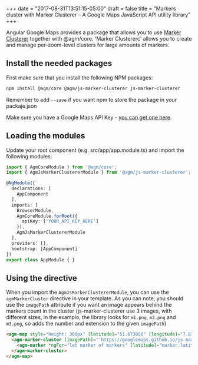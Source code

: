+++
date = "2017-08-31T13:51:15-05:00"
draft = false
title = "Markers cluster with Marker Clusterer – A Google Maps JavaScript API utility library"
+++

Angular Google Maps provides a package that allows you to use [Marker Clusterer](https://github.com/googlemaps/js-marker-clusterer) together with @agm/core. 'Marker Clustererc' allows you to create and manage per-zoom-level clusters for large amounts of markers.

## Install the needed packages
First make sure that you install the following NPM packages:

```bash
npm install @agm/core @agm/js-marker-clusterer js-marker-clusterer
```

Remember to add `--save` if you want npm to store the package in your packaje.json

Make sure you have a Google Maps API Key - [you can get one here](https://developers.google.com/maps/documentation/javascript/get-api-key?hl=de).

## Loading the modules

Update your root component (e.g. src/app/app.module.ts) and import the following modules:

```typescript
import { AgmCoreModule } from '@agm/core';
import { AgmJsMarkerClustererModule } from '@agm/js-marker-clusterer';

@NgModule({
  declarations: [
    AppComponent
  ],
  imports: [
    BrowserModule,
    AgmCoreModule.forRoot({
      apiKey: ['YOUR_API_KEY_HERE']
    }),
    AgmJsMarkerClustererModule
  ],
  providers: [],
  bootstrap: [AppComponent]
})
export class AppModule { }
```

## Using the directive

When you import the `AgmJsMarkerClustererModule`, you can use the `agmMarkerCluster` directive  in your template. As you can note, you should use the `imagePath` attribute if you want an image appears behind the markers count in the cluster (js-marker-clusterer use 3 images, with different sizes, in the examplo, the library looks for `m1.png`, `m2.png` and `m3.png`, so adds the number and extension to the given `imagePath`)


```html
<agm-map style="height: 300px" [latitude]="51.673858" [longitude]="7.815982">
  <agm-marker-cluster [imagePath]="'https://googlemaps.github.io/js-marker-clusterer/images/m'">
    <agm-marker *ngFor="let marker of markers" [latitude]="marker.latitude" [longitude]="marker.longitude"></agm-marker>
  </agm-marker-cluster>
</agm-map>
```
